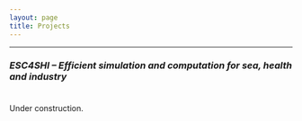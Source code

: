 ```yaml
---
layout: page
title: Projects
---
```


---

### _ESC4SHI – Efficient simulation and computation for sea, health and industry_

<p style="margin-bottom:1cm;"></p>

Under construction.
